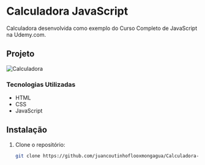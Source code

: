 # Calculadora JavaScript

Calculadora desenvolvida como exemplo do Curso Completo de JavaScript na Udemy.com.

## Projeto

![Calculadora](https://firebasestorage.googleapis.com/v0/b/hcode-com-br.appspot.com/o/calculadora-hcode.jpg?alt=media&token=5406aa3f-b965-401c-9b4e-654609c78b33)

### Tecnologias Utilizadas

- HTML
- CSS
- JavaScript

## Instalação

1. Clone o repositório:
   ```bash
   git clone https://github.com/juancoutinhoflooxmongagua/Calculadora-Projeto-Javascript.git
